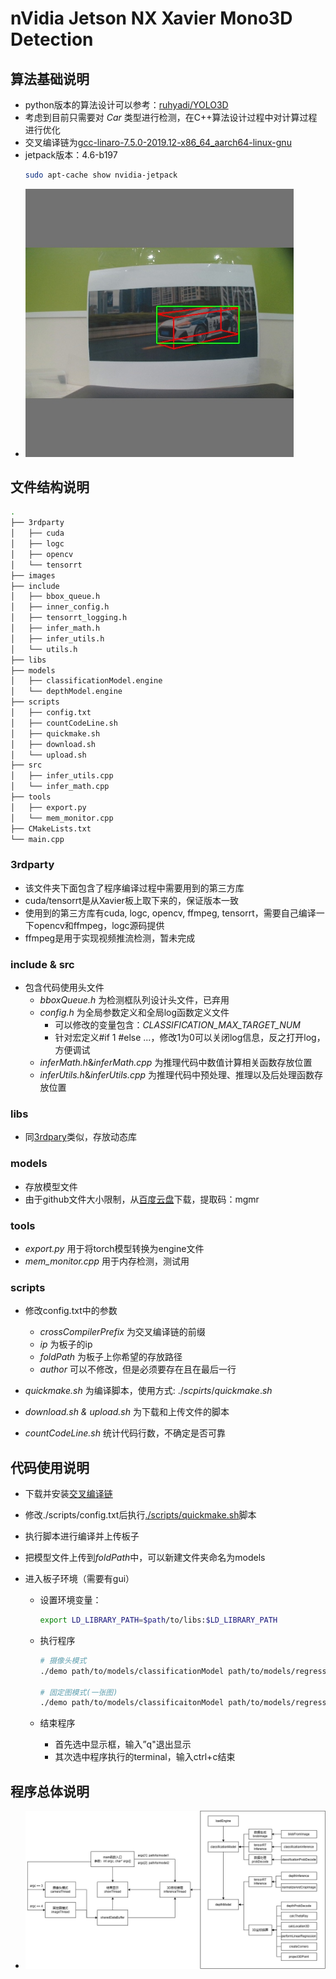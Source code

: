 # nVidia Jetson NX Xavier Mono3D Detection

## 算法基础说明
* python版本的算法设计可以参考：[ruhyadi/YOLO3D](https://github.com/ruhyadi/YOLO3D)
* 考虑到目前只需要对 *Car* 类型进行检测，在C++算法设计过程中对计算过程进行优化
* 交叉编译链为[gcc-linaro-7.5.0-2019.12-x86_64_aarch64-linux-gnu](https://releases.linaro.org/components/toolchain/binaries/latest-7/aarch64-linux-gnu/gcc-linaro-7.5.0-2019.12-x86_64_aarch64-linux-gnu.tar.xz)
* jetpack版本：4.6-b197
  ```bash
  sudo apt-cache show nvidia-jetpack
  ```
* <img src="./images/dump.jpg" alt="result" style="zoom:67%;" />



## 文件结构说明

```bash
.
├── 3rdparty
│   ├── cuda
│   ├── logc
│   ├── opencv
│   └── tensorrt
├── images
├── include
│   ├── bbox_queue.h
│   ├── inner_config.h
│   ├── tensorrt_logging.h
│   ├── infer_math.h
│   ├── infer_utils.h
│   └── utils.h
├── libs
├── models
│   ├── classificationModel.engine
│   └── depthModel.engine
├── scripts
│   ├── config.txt
│   ├── countCodeLine.sh
│   ├── quickmake.sh
│   ├── download.sh
│   └── upload.sh
├── src
│   ├── infer_utils.cpp
│   └── infer_math.cpp
├── tools
│   ├── export.py
│   └── mem_monitor.cpp
├── CMakeLists.txt
└── main.cpp
```

### 3rdparty

* 该文件夹下面包含了程序编译过程中需要用到的第三方库
* cuda/tensorrt是从Xavier板上取下来的，保证版本一致
* 使用到的第三方库有cuda, logc, opencv, ffmpeg, tensorrt，需要自己编译一下opencv和ffmpeg，logc源码提供
* ffmpeg是用于实现视频推流检测，暂未完成

### include & src

* 包含代码使用头文件
  * *bboxQueue.h* 为检测框队列设计头文件，已弃用
  * *config.h* 为全局参数定义和全局log函数定义文件
    * 可以修改的变量包含：*CLASSIFICATION_MAX_TARGET_NUM*
    * 针对宏定义#if 1 #else ...，修改1为0可以关闭log信息，反之打开log，方便调试
  * *inferMath.h*&*inferMath.cpp* 为推理代码中数值计算相关函数存放位置
  * *inferUtils.h*&*inferUtils.cpp* 为推理代码中预处理、推理以及后处理函数存放位置

### libs

* 同[3rdpary](###3rdpary)类似，存放动态库

### models

* 存放模型文件
* 由于github文件大小限制，从[百度云盘](https://pan.baidu.com/s/18V2-is9FtodHxA0PUb45fQ)下载，提取码：mgmr

### tools

* *export.py* 用于将torch模型转换为engine文件
* *mem_monitor.cpp* 用于内存检测，测试用

### scripts

* 修改config.txt中的参数
  * *crossCompilerPrefix* 为交叉编译链的前缀
  * *ip* 为板子的ip
  * *foldPath* 为板子上你希望的存放路径
  * *author* 可以不修改，但是必须要存在且在最后一行

* *quickmake.sh* 为编译脚本，使用方式: $./scpirts/quickmake.sh$
* *download.sh & upload.sh* 为下载和上传文件的脚本
* *countCodeLine.sh* 统计代码行数，不确定是否可靠



## 代码使用说明

* 下载并安装[交叉编译链](##算法基础说明)

* 修改./scripts/config.txt后执行[./scripts/quickmake.sh](###scripts)脚本

* 执行脚本进行编译并上传板子

* 把模型文件上传到*foldPath*中，可以新建文件夹命名为models

* 进入板子环境（需要有gui）

  * 设置环境变量：

    ```bash
    export LD_LIBRARY_PATH=$path/to/libs:$LD_LIBRARY_PATH
    ```

  * 执行程序

    ```bash
    # 摄像头模式
    ./demo path/to/models/classificationModel path/to/models/regressionModel
    
    # 固定图模式(一张图)
    ./demo path/to/models/classificaitonModel path/to/models/regressionModel path/to/detection/image
    ```

  * 结束程序

    * 首先选中显示框，输入”q"退出显示
    * 其次选中程序执行的terminal，输入ctrl+c结束


## 程序总体说明
* <img src="./images/totalView.jpg" alt="程序设计"/>
